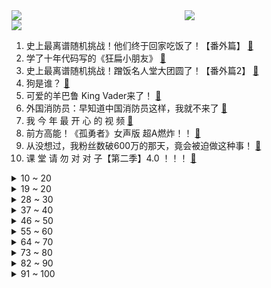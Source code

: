 <div >
	<a style="float:left;width:55%;" href = "https://github.com/anuraghazra/github-readme-stats">
	 <img src = "https://github-readme-stats.vercel.app/api?username=iuuuuuaena&theme=buefy&show_icons=true"/>
	</a>
	<a  style="float:right;width:45%" href = "https://github.com/anuraghazra/github-readme-stats">
	 <img  src="https://github-readme-stats.vercel.app/api/top-langs/?username=anuraghazra&layout=compact"/>
	</a>
	</div>

[![](https://img.shields.io/badge/jxd-@jxdgogogo.xyz-yellowgreen.svg)](https://www.jxdgogogo.xyz)<br>
1. 史上最离谱随机挑战！他们终于回家吃饭了！【番外篇】 [:link:](//www.bilibili.com/video/BV1EU4y1u7tH) <br>
2. 学了十年代码写的《狂扁小朋友》 [:link:](//www.bilibili.com/video/BV1AU4y1u7Uo) <br>
3. 史上最离谱随机挑战！蹭饭名人堂大团圆了！【番外篇2】 [:link:](//www.bilibili.com/video/BV1zQ4y1U73y) <br>
4. 狗是谁？ [:link:](//www.bilibili.com/video/BV13b4y1b7ca) <br>
5. 可爱的羊巴鲁 King Vader来了！ [:link:](//www.bilibili.com/video/BV1Qr4y1r7DD) <br>
6. 外国消防员：早知道中国消防员这样，我就不来了 [:link:](//www.bilibili.com/video/BV1QU4y1M7aq) <br>
7. 我 今 年 最 开 心 的 视 频 [:link:](//www.bilibili.com/video/BV15L4y1i73a) <br>
8. 前方高能！《孤勇者》女声版 超A燃炸！！ [:link:](//www.bilibili.com/video/BV1dS4y197kY) <br>
9. 从没想过，我粉丝数破600万的那天，竟会被迫做这种事！ [:link:](//www.bilibili.com/video/BV1r34y1d7oG) <br>
10. 课 堂 请 勿 对 对 子【第二季】4.0 ！！！ [:link:](//www.bilibili.com/video/BV1mR4y1t7DF) <br>
<details>
<summary>10 ~ 20</summary>

11. 步兵巅峰！全是军官的部队，老A！《士兵突击》P7 [:link:](//www.bilibili.com/video/BV1X34y1d7WK) <br>
12. 《原神》长安姑娘「醉酒当歌，思故人」 [:link:](//www.bilibili.com/video/BV1iS4y197kh) <br>
13. ⚡朝你大胯捏两把⚡ [:link:](//www.bilibili.com/video/BV1VL411g7U9) <br>
14. 花4000块找人做了一堆BUG的游戏？ [:link:](//www.bilibili.com/video/BV1VP4y1L7nD) <br>
15. 被国货的团结给整破防了 [:link:](//www.bilibili.com/video/BV1BQ4y1U7kK) <br>
16. 谁 是 喝 奶 王（原创rap） [:link:](//www.bilibili.com/video/BV11P4y1G7qD) <br>
17. 就离谱！怎么会这样啊？给我看傻了！ [:link:](//www.bilibili.com/video/BV1MP4y1L7aw) <br>
18. 谁要跟墨索里尼合影？【硬核狠人16】 [:link:](//www.bilibili.com/video/BV1SR4y1t7jB) <br>
19. 【warma爆炸电台】我做过的荒唐事【第十期】 [:link:](//www.bilibili.com/video/BV1u44y1v7Ks) <br>
</details>
<details>
<summary>19 ~ 20</summary>

20. 全网高校浴室扣费最快挑战！ [:link:](//www.bilibili.com/video/BV1CQ4y1U7kA) <br>
21. 演员的蛋生 [:link:](//www.bilibili.com/video/BV1iQ4y1U7D6) <br>
22. “太阳啊，拥抱我吧” [:link:](//www.bilibili.com/video/BV1gh41147w6) <br>
23. 51集三体影视化全集 330分钟超长大合集【科幻视界/三体电影】 [:link:](//www.bilibili.com/video/BV17L411g7JQ) <br>
24. 【特效向】三 国 第 一 猛 将 [:link:](//www.bilibili.com/video/BV1jr4y1k75T) <br>
25. 超长寿24岁猫猫！能吃能睡从不生病准备成精！（蹭蹭大家的福气，希望雪儿一直健康！） [:link:](//www.bilibili.com/video/BV1q34y1d7w6) <br>
26. 这两天爆火“喜鹊劫烟＂完整版本 [:link:](//www.bilibili.com/video/BV1wg411T7MM) <br>
27. 《斛珠夫人》就是烂剧烂剧烂剧烂剧！！！ [:link:](//www.bilibili.com/video/BV15r4y1k7NA) <br>
28. 【半佛】关于丁克的选择与挣扎 [:link:](//www.bilibili.com/video/BV18U4y1u7yx) <br>
</details>
<details>
<summary>28 ~ 30</summary>

29. 谁说这是魔法？这是科学！ [:link:](//www.bilibili.com/video/BV1Lg411T7iK) <br>
30. 【爆肝十天！】S 1 1 总 决 赛 删 减 画 面 [:link:](//www.bilibili.com/video/BV1Uh411x7up) <br>
31. 【时代少年团】《这福气给你要不要》之拿来吧！硬菜 [:link:](//www.bilibili.com/video/BV1Eh41147Je) <br>
32. 又是这两个男生，把一个普通学妹变成了天花板 [:link:](//www.bilibili.com/video/BV1ZY411x7nV) <br>
33. 《原神》小剧场——「蒙德茶会」第四期 [:link:](//www.bilibili.com/video/BV1Mq4y1g7wE) <br>
34. 说 唱 薪 逝 贷 [:link:](//www.bilibili.com/video/BV16S4y1d7fh) <br>
35. 敬汉卿和小文哥一起干和牛！ [:link:](//www.bilibili.com/video/BV1dS4y1d7aS) <br>
36. ⚡人 类 带 货 天 花 板⚡ [:link:](//www.bilibili.com/video/BV1uL4y1i7Sp) <br>
37. 检讨书的天花板，语文老师说这篇文章太风骚了，我读不出口！ [:link:](//www.bilibili.com/video/BV1wh41147oa) <br>
</details>
<details>
<summary>37 ~ 40</summary>

38. 爆笑视频之日子越来越有判头了 [:link:](//www.bilibili.com/video/BV1Gq4y167Tu) <br>
39. 这就是第九艺术，把我从头“骗”到尾 [:link:](//www.bilibili.com/video/BV1EY411x7AS) <br>
40. 四首感动世界的万人大合唱，旋律一响让人泪目，送给身处低谷的你 [:link:](//www.bilibili.com/video/BV1KL411g74R) <br>
41. 【睡前消息355】合肥日报翻车，《丑陋的中国人》退场 [:link:](//www.bilibili.com/video/BV1jq4y167ZN) <br>
42. 我和俄罗斯女友结婚啦！ [:link:](//www.bilibili.com/video/BV1L44y1v7Hy) <br>
43. 网络热门爆款鉴定17 [:link:](//www.bilibili.com/video/BV1RF411h7TU) <br>
44. 随机挑战UP主们立定跳远！应该没人能打败我吧？ [:link:](//www.bilibili.com/video/BV13Y411472j) <br>
45. 一天喂我女儿一整桶奶粉，我背着娃，是不想让娃死太早 [:link:](//www.bilibili.com/video/BV1Rb4y1t7Lz) <br>
46. 老师提刀上课，怒将400多名学渣培养到了大学，总统亲自为他颁奖 [:link:](//www.bilibili.com/video/BV1D341187TZ) <br>
</details>
<details>
<summary>46 ~ 50</summary>

47. 就XX离谱！锐评辉夜大小姐漫画骚操作！UP主看完直接高喊退钱！ [:link:](//www.bilibili.com/video/BV1Wf4y1M71Y) <br>
48. 今天，去个神秘地方，喝酒。 [:link:](//www.bilibili.com/video/BV1r3411t7bx) <br>
49. 当代大学生论文现状 [:link:](//www.bilibili.com/video/BV1of4y1T7gw) <br>
50. 你没用过的这些表情包原来是大小咪！ [:link:](//www.bilibili.com/video/BV1z34y1d7k9) <br>
51. 疯狂暗示三虫同框！《蜘蛛侠3》第二支预告解析 [:link:](//www.bilibili.com/video/BV1Hh4114781) <br>
52. 不要看太多赶海视频......... [:link:](//www.bilibili.com/video/BV1344y1v76a) <br>
53. 所有女生都给我听好了 [:link:](//www.bilibili.com/video/BV17q4y1g7Kv) <br>
54. 第一次来，没什么才艺，给大家表演个变脸吧... [:link:](//www.bilibili.com/video/BV1cq4y1r7sV) <br>
55. 全网高校浴室扣费最快挑战！（没有之一） [:link:](//www.bilibili.com/video/BV1hF411h7dm) <br>
</details>
<details>
<summary>55 ~ 60</summary>

56. 60岁英国婆婆的汉服初体验！跟儿媳一起跳舞 [:link:](//www.bilibili.com/video/BV1TS4y1R7fH) <br>
57. 竞技的魅力就在于不放过每一次疯狂操作的可能，韩 服 王 者 就 这？#90 [:link:](//www.bilibili.com/video/BV15f4y1M7qm) <br>
58. 耗3小时，做500根串串，我已经能去楼下开店了。 [:link:](//www.bilibili.com/video/BV1cF411a7Wr) <br>
59. 谦 门 弄 法 [:link:](//www.bilibili.com/video/BV1Lq4y1g7Vn) <br>
60. 699元捡漏三星折叠屏，值！ [:link:](//www.bilibili.com/video/BV1uU4y1u7fc) <br>
61. 9个妓女，一部上世纪豆瓣8.8分电影，告诉你为什么绝对不能嫖娼合法化！【洞察社会系列59】 [:link:](//www.bilibili.com/video/BV1PL411g7eW) <br>
62. 日本重量级创作歌手宇多田光正式入驻B站！ [:link:](//www.bilibili.com/video/BV1ZU4y1K7N7) <br>
63. 走心！做到百万粉后…我们要离开北京了！结束北漂！ [:link:](//www.bilibili.com/video/BV1UR4y1t7i2) <br>
64. 深入讨论网络暴力与键盘侠【哥谭噩梦】 [:link:](//www.bilibili.com/video/BV1rQ4y1U78q) <br>
</details>
<details>
<summary>64 ~ 70</summary>

65. 【Dangoheart 动画】Minecraft动画1~11合集 [:link:](//www.bilibili.com/video/BV1Hq4y167rr) <br>
66. 森林消防员雪地负重拉练啃冻牛奶充饥 [:link:](//www.bilibili.com/video/BV11Y411x7Am) <br>
67. 笑拉了，这脚掌是人能做到的？【阅片无数动漫篇27】 [:link:](//www.bilibili.com/video/BV1aQ4y1U7qo) <br>
68. 热搜第一，涨粉40万，我们是如何用90天拍出水下《大鱼海棠》的？ [:link:](//www.bilibili.com/video/BV1Zq4y1z76S) <br>
69. b 站 最 自 由 双 节 棍 [:link:](//www.bilibili.com/video/BV1eY411x7an) <br>
70. 【刻晴生贺读信】等你回到璃月，我们再慢慢叙旧~ [:link:](//www.bilibili.com/video/BV16q4y167uq) <br>
71. 撒贝宁回归《今日说法》 网友：我的青春回来了！ [:link:](//www.bilibili.com/video/BV1xf4y1M7PW) <br>
72. 【花瓶手书】钢铁直男 你是我心中唯一的选择～ [:link:](//www.bilibili.com/video/BV14b4y1b78C) <br>
73. 美国警察：放心只是做个笔录！（挥棒 [:link:](//www.bilibili.com/video/BV163411t794) <br>
</details>
<details>
<summary>73 ~ 80</summary>

74. 这或许才是每个孩子都想要老师！有这样的老师，何愁国家不强！ [:link:](//www.bilibili.com/video/BV1n44y1Y7Rt) <br>
75. “新的故事，已经开始” [:link:](//www.bilibili.com/video/BV1oU4y1K72T) <br>
76. 上去过一次 就不想下来了 [:link:](//www.bilibili.com/video/BV1vU4y1M7Co) <br>
77. 将牛肉发挥到极致，汤汁浇下的那刻，这才是“康师傅”！丨红烧牛肉 [:link:](//www.bilibili.com/video/BV1QR4y1t7Ku) <br>
78. “我爱你，如鲸向海，不可避免，退无可退” [:link:](//www.bilibili.com/video/BV1734y1o7Ff) <br>
79. 《Pragmata》发售延后通知 [4K画质] [:link:](//www.bilibili.com/video/BV1sT4y1R7h7) <br>
80. 这位公开说“不赴饭局”的公安局长走了，牺牲在工作一线 [:link:](//www.bilibili.com/video/BV1NS4y1R7nt) <br>
81. 日语0-N1全套教程！B站最完整合集，学会省10万学费！求求三连了！ [:link:](//www.bilibili.com/video/BV16S4y1d7rb) <br>
82. 【维克托】越是光芒万丈的人，越容易燃尽生命的能量     血肉苦弱，机械飞升   加入光荣的进化吧！ [:link:](//www.bilibili.com/video/BV1VL411g7k9) <br>
</details>
<details>
<summary>82 ~ 90</summary>

83. FPX.Tian 断开连接 感谢相伴 祝未来一切顺利 [:link:](//www.bilibili.com/video/BV15r4y1k7JG) <br>
84. 【罗翔】诬告别人什么罪，你也要判什么罪！诬告与反坐 [:link:](//www.bilibili.com/video/BV1qY411x7gJ) <br>
85. 东 北 女 仆【vrchat】 [:link:](//www.bilibili.com/video/BV1RL4y1v7z5) <br>
86. 《 从 你 的 全 卡 池 路 过 》 [:link:](//www.bilibili.com/video/BV1LL411M7hd) <br>
87. 华农兄弟：兄弟大老远来一趟不容易，带他找神秘的“马”，顺便吃点好吃的 [:link:](//www.bilibili.com/video/BV1Eq4y1g7Sz) <br>
88. 恐 怖 游 轮 [:link:](//www.bilibili.com/video/BV17Y411x7AY) <br>
89. 叉 叉 侠 [:link:](//www.bilibili.com/video/BV1ZS4y1d7uL) <br>
90. 因为嗓子咳哑了所以我斗胆尝试了一下… [:link:](//www.bilibili.com/video/BV14Y411x7Jk) <br>
91. 便利店干饭, 赶时间那就随便吃一点点点~美食探店/无广试吃员 [:link:](//www.bilibili.com/video/BV1SY411x7iG) <br>
</details>
<details>
<summary>91 ~ 100</summary>

92. 【原神】当派蒙入驻尘歌壶 ! [:link:](//www.bilibili.com/video/BV1LL4y1i7ik) <br>
93. 【口诀歌】一首歌搞定中特帽子题【考研政治】 [:link:](//www.bilibili.com/video/BV1XS4y197Ne) <br>
94. 我迟早笑死在金蝉的语音里 [:link:](//www.bilibili.com/video/BV1KS4y1R7Mh) <br>
95. 我的世界up主接力生存！【十七】 [:link:](//www.bilibili.com/video/BV1Xb4y1t72r) <br>
96. 劝学之“东北电炮儿” [:link:](//www.bilibili.com/video/BV19L411T7qM) <br>
97. 防线很成功！ [:link:](//www.bilibili.com/video/BV13R4y1t7qN) <br>
98. 双雄9：我成了假的风归去？2700分大神居然遇了3700分大大神！ [:link:](//www.bilibili.com/video/BV1Jf4y1M7mt) <br>
99. 【原神手书】大家一起《猫中毒》！！ [:link:](//www.bilibili.com/video/BV1VF411h7wW) <br>
100. 你要悄悄努力，然后惊艳所有人 | 记录我的2021。 [:link:](//www.bilibili.com/video/BV1BQ4y1v7yZ) <br>
</details>
